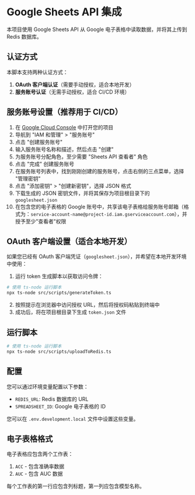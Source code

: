 # Google Sheets API 集成

本项目使用 Google Sheets API 从 Google 电子表格中读取数据，并将其上传到 Redis 数据库。

## 认证方式

本脚本支持两种认证方式：

1. **OAuth 客户端认证**（需要手动授权，适合本地开发）
2. **服务账号认证**（无需手动授权，适合 CI/CD 环境）

## 服务账号设置（推荐用于 CI/CD）

1. 在 [Google Cloud Console](https://console.cloud.google.com/) 中打开您的项目
2. 导航到 "IAM 和管理" > "服务账号"
3. 点击 "创建服务账号"
4. 输入服务账号名称和描述，然后点击 "创建"
5. 为服务账号分配角色，至少需要 "Sheets API 查看者" 角色
6. 点击 "完成" 创建服务账号
7. 在服务账号列表中，找到刚刚创建的服务账号，点击右侧的三点菜单，选择 "管理密钥"
8. 点击 "添加密钥" > "创建新密钥"，选择 JSON 格式
9. 下载生成的 JSON 密钥文件，并将其保存为项目根目录下的 `googlesheet.json`
10. 在包含您的电子表格的 Google 账号中，共享该电子表格给服务账号邮箱（格式为：`service-account-name@project-id.iam.gserviceaccount.com`），并授予至少"查看者"权限

## OAuth 客户端设置（适合本地开发）

如果您已经有 OAuth 客户端凭证（`googlesheet.json`），并希望在本地开发环境中使用：

1. 运行 token 生成脚本以获取访问令牌：

```bash
# 使用 ts-node 运行脚本
npx ts-node src/scripts/generateToken.ts
```

2. 按照提示在浏览器中访问授权 URL，然后将授权码粘贴到终端中
3. 成功后，将在项目根目录下生成 `token.json` 文件

## 运行脚本

```bash
# 使用 ts-node 运行脚本
npx ts-node src/scripts/uploadToRedis.ts
```

## 配置

您可以通过环境变量配置以下参数：

- `REDIS_URL`: Redis 数据库的 URL
- `SPREADSHEET_ID`: Google 电子表格的 ID

您可以在 `.env.development.local` 文件中设置这些变量。

## 电子表格格式

电子表格应包含两个工作表：

1. `ACC` - 包含准确率数据
2. `AUC` - 包含 AUC 数据

每个工作表的第一行应包含列标题，第一列应包含模型名称。
